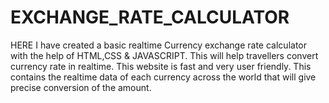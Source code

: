 # EXCHANGE_RATE_CALCULATOR
HERE I have created a basic realtime Currency exchange rate calculator with the help of HTML,CSS & JAVASCRIPT.
This will help travellers convert currency rate in realtime. This website is fast and very user friendly.
This contains the realtime data of each currency across the world that will give precise conversion of the amount.
